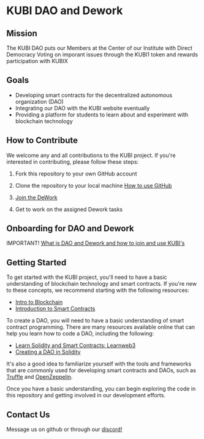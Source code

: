 # KUBI DAO and Dework

## Mission
The KUBI DAO puts our Members at the Center of our Institute with Direct Democracy Voting on imporant issues through the KUBI1 token and rewards participation with KUBIX

## Goals
- Developing smart contracts for the decentralized autonomous organization (DAO)
- Integrating our DAO with the KUBI website eventually 
- Providing a platform for students to learn about and experiment with blockchain technology

## How to Contribute

We welcome any and all contributions to the KUBI project. If you're interested in contributing, please follow these steps:

1. Fork this repository to your own GitHub account
2. Clone the repository to your local machine
[How to use GitHub](https://guides.github.com/)

3. [Join the DeWork](https://app.dework.xyz/kubi/kubi-dao/overview)
4. Get to work on the assigned Dework tasks
## Onboarding for DAO and Dework 
IMPORTANT!
[What is DAO and Dework and how to join and use KUBI's](https://docs.google.com/presentation/d/1xIJdkGCgmbaPu8Hjlk-5FJ-RIm-E3-oVs4SVCGwZeK0/edit#slide=id.g1aba998e073_0_109)
## Getting Started

To get started with the KUBI project, you'll need to have a basic understanding of blockchain technology and smart contracts. If you're new to these concepts, we recommend starting with the following resources:

- [Intro to Blockchain](https://www.geeksforgeeks.org/blockchain-technology-introduction/)
- [Introduction to Smart Contracts](https://blockgeeks.com/guides/smart-contracts/)

To create a DAO, you will need to have a basic understanding of smart contract programming. There are many resources available online that can help you learn how to code a DAO, including the following:

- [Learn Solidity and Smart Contracts: Learnweb3](https://learnweb3.io) 
- [Creating a DAO in Solidity](https://betterprogramming.pub/how-to-code-an-on-chain-dao-e525e13a57be)

It's also a good idea to familiarize yourself with the tools and frameworks that are commonly used for developing smart contracts and DAOs, such as [Truffle](https://truffleframework.com/) and [OpenZeppelin](https://openzeppelin.org/).


Once you have a basic understanding, you can begin exploring the code in this repository and getting involved in our development efforts.

## Contact Us

Message us on github or through our [discord!](https://discord.gg/nRY2FjJxr7)

















